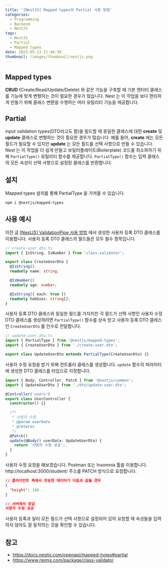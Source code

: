 ```yaml
---
title: '[NestJS] Mapped types의 Partial 사용 방법'
categories:
  - Programming
  - Backend
  - NestJS
tags:
  - NestJS
  - Partial
  - Mapped types
date: 2023-05-13 21:46:39
thumbnail: /images/thumbnail/nestjs.png
---
```


## Mapped types

**CRUD** (Create/Read/Update/Delete) 와 같은 기능을 구축할 때 기본 엔터티 클래스를 기능에 맞게 변형하는 것이 필요한 경우가 많습니다. Nest 는 이 작업을 보다 편리하게 만들기 위해 클래스 변환을 수행하는 여러 유틸리티 기능을 제공합니다.

## Partial

input validation types(DTO라고도 함)을 빌드할 때 동일한 클래스에 대한 **create** 및 **update** 클래스로 변형하는 것이 필요한 경우가 많습니다. 예를 들어, **create** 에는 모든 필드가 필요할 수 있지만 **update** 는 모든 필드를 선택 사항으로 만들 수 있습니다. Nest 는 이 작업을 더 쉽게 만들고 보일러플레이트(Boilerplate) 코드를 최소화하기 위해 `PartialType()` 유틸리티 함수를 제공합니다. `PartialType()` 함수는 입력 클래스의 모든 속성이 선택 사항으로 설정된 클래스를 반환합니다.

## 설치

Mapped types 설치를 통해 PartialType 을 가져올 수 있습니다.

```properties
npm i @nestjs/mapped-types
```

## 사용 예시

이전 글 [[NestJS] ValidationPipe 사용 방법](https://hgko1207.github.io/2023/05/11/nest-4/) 에서 생성한 사용자 등록 DTO 클래스를 이용합니다. 사용자 등록 DTO 클래스의 필드들은 모두 필수 항목입니다.

```ts
// create-user.dto.ts
import { IsString, IsNumber } from 'class-validator';

export class CreateUserDto {
  @IsString()
  readonly name: string;

  @IsNumber()
  readonly age: number;

  @IsString({ each: true })
  readonly hobbies: string[];
}
```

사용자 등록 DTO 클래스와 동일한 필드를 가지지만 각 필드가 선택 사항인 사용자 수정 DTO 클래스를 생성하려면 `PartialType()` 함수를 상속 받고 사용자 등록 DTO 클래스인 `CreateUserDto` 를 인수로 전달합니다.

```ts
// update-user.dto.ts
import { PartialType } from '@nestjs/mapped-types';
import { CreateUserDto } from './create-user.dto';

export class UpdateUserDto extends PartialType(CreateUserDto) {}
```

사용자 수정 요청을 받기 위해 컨트롤러 클래스를 생성합니다. `update` 함수의 파라미터에 생성한 DTO 클래스를 타입으로 지정합니다.

```ts
import { Body, Controller, Patch } from '@nestjs/common';
import { UpdateUserDto } from './dto/update-user.dto';

@Controller('users')
export class UserController {
  constructor() {}

  /**
   * 사용자 수정
   * @param userData
   * @returns
   */
  @Patch()
  update(@Body() userData: UpdateUserDto) {
    return '사용자 수정 성공';
  }
}
```

사용자 수정 요청을 해보겠습니다. Postman 또는 Insomnia 툴을 이용합니다.
http://localhost:3000/student/ 주소를 PATCH 방식으로 요청합니다.

```json
// 클라이언트 측에서 전송한 데이터가 다음과 같을 경우
{
  "height": 180
}
```

```json
// 서버에서 응답
사용자 수정 성공
```

사용자 등록과 달리 모든 필드가 선택 사항으로 설정되어 있어 요청할 때 속성들을 입력하지 않아도 잘 동작하는 것을 확인할 수 있습니다.

## 참고

- https://docs.nestjs.com/openapi/mapped-types#partial
- https://www.npmjs.com/package/class-validator
